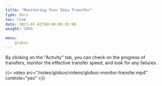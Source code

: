 ```yaml
---
title: "Monitoring Your Data Transfer"
type: docs
toc: true
date: 2023-02-02T00:00:00-05:00
weight: 3050

menu:
    globus
---
```


By clicking on the "Activity" tab, you can check on the progress of transfers, monitor the effective transfer speed, and look for any failures.

{{< video src="/notes/globus/videos/globus-monitor-transfer.mp4" controls="yes" >}}



